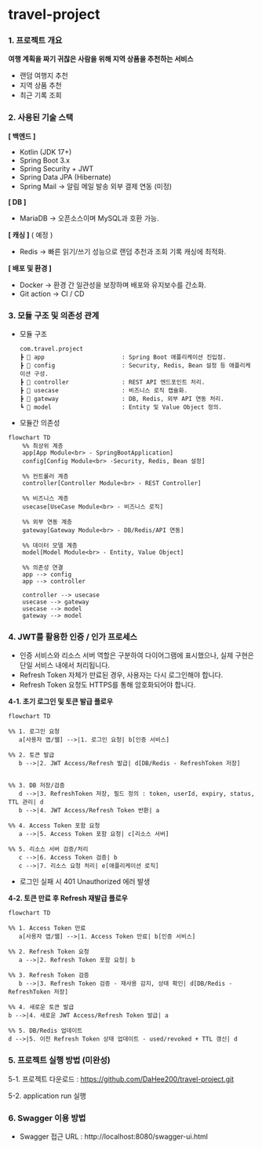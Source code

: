 # travel-project

### 1. 프로젝트 개요 

**여행 계획을 짜기 귀찮은 사람을 위해 지역 상품을 추천하는 서비스**
- 랜덤 여행지 추천 
- 지역 상품 추천
- 최근 기록 조회

### 2. 사용된 기술 스택
**[ 백엔드 ]**

- Kotlin (JDK 17+) 
- Spring Boot 3.x
- Spring Security + JWT 
- Spring Data JPA (Hibernate)
- Spring Mail → 알림 메일 발송 외부 결제 연동 (미정)

**[ DB ]**
- MariaDB -> 오픈소스이며 MySQL과 호환 가능.

**[ 캐싱 ]** ( 예정 ) 
- Redis -> 빠른 읽기/쓰기 성능으로 랜덤 추천과 조회 기록 캐싱에 최적화. 

**[ 배포 및 환경 ]**
- Docker -> 환경 간 일관성을 보장하며 배포와 유지보수를 간소화.
- Git action → CI / CD


### 3. 모듈 구조 및 의존성 관계
- 모듈 구조

      com.travel.project
      ┣ 📂 app                      : Spring Boot 애플리케이션 진입점.
      ┣ 📂 config                   : Security, Redis, Bean 설정 등 애플리케이션 구성.
      ┣ 📂 controller               : REST API 엔드포인트 처리.
      ┣ 📂 usecase                  : 비즈니스 로직 캡슐화.
      ┣ 📂 gateway                  : DB, Redis, 외부 API 연동 처리.
      ┗ 📂 model                    : Entity 및 Value Object 정의.

- 모듈간 의존성
```mermaid
flowchart TD
    %% 최상위 계층
    app[App Module<br> - SpringBootApplication]
    config[Config Module<br> -Security, Redis, Bean 설정]

    %% 컨트롤러 계층
    controller[Controller Module<br> - REST Controller]

    %% 비즈니스 계층
    usecase[UseCase Module<br> - 비즈니스 로직]

    %% 외부 연동 계층
    gateway[Gateway Module<br> - DB/Redis/API 연동]

    %% 데이터 모델 계층
    model[Model Module<br> - Entity, Value Object]

    %% 의존성 연결
    app --> config
    app --> controller

    controller --> usecase
    usecase --> gateway
    usecase --> model
    gateway --> model

```

### 4. JWT를 활용한 인증 / 인가 프로세스


- 인증 서비스와 리소스 서버 역할은 구분하여 다이어그램에 표시했으나, 실제 구현은 단일 서비스 내에서 처리됩니다.
- Refresh Token 자체가 만료된 경우, 사용자는 다시 로그인해야 합니다.
- Refresh Token 요청도 HTTPS를 통해 암호화되어야 합니다.

**4-1. 초기 로그인 및 토큰 발급 플로우**
```mermaid
flowchart TD

%% 1. 로그인 요청
   a[사용자 앱/웹] -->|1. 로그인 요청| b[인증 서비스]

%% 2. 토큰 발급
   b -->|2. JWT Access/Refresh 발급| d[DB/Redis - RefreshToken 저장] 
   

%% 3. DB 저장/검증
   d -->|3. RefreshToken 저장, 필드 정의 : token, userId, expiry, status, TTL 관리| d
   b -->|4. JWT Access/Refresh Token 반환| a

%% 4. Access Token 포함 요청
   a -->|5. Access Token 포함 요청| c[리소스 서버]

%% 5. 리소스 서버 검증/처리
   c -->|6. Access Token 검증| b
   c -->|7. 리소스 요청 처리| e[애플리케이션 로직]

```
- 로그인 실패 시 401 Unauthorized 에러 발생

**4-2. 토큰 만료 후 Refresh 재발급 플로우**
````mermaid
flowchart TD

%% 1. Access Token 만료
   a[사용자 앱/웹] -->|1. Access Token 만료| b[인증 서비스]

%% 2. Refresh Token 요청
   a -->|2. Refresh Token 포함 요청| b

%% 3. Refresh Token 검증
   b -->|3. Refresh Token 검증 - 재사용 감지, 상태 확인| d[DB/Redis - RefreshToken 저장]

%% 4. 새로운 토큰 발급
b -->|4. 새로운 JWT Access/Refresh Token 발급| a

%% 5. DB/Redis 업데이트
d -->|5. 이전 Refresh Token 상태 업데이트 - used/revoked + TTL 갱신| d

````
### 5. 프로젝트 실행 방법 (미완성)

5-1. 프로젝트 다운로드 : https://github.com/DaHee200/travel-project.git

5-2. application run 실행

### 6. Swagger 이용 방법

- Swagger 접근 URL : http://localhost:8080/swagger-ui.html
